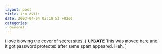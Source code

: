 ```yaml
---
layout: post
title: I'm evil!
date: 2003-04-04 02:18:53 +0200
categories:
- General
---
```

I love blowing the cover of <a href="http://www.spinform.ro/ofld/" title="Our Friendly Linkdump">secret sites</a>. [ <b>UPDATE</b> This was moved <a href="http://drumandbass.ro">here</a> and it got password protected after some spam appeared. Heh. ]


